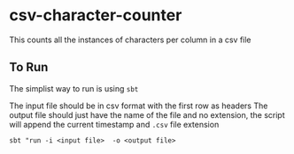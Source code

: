 # csv-character-counter
This counts all the instances of characters per column in a csv file

## To Run

The simplist way to run is using `sbt`

The input file should be in csv format with the first row as headers
The output file should just have the name of the file and no extension, the script will append the current timestamp and `.csv` file extension

`sbt "run -i <input file>  -o <output file>`
